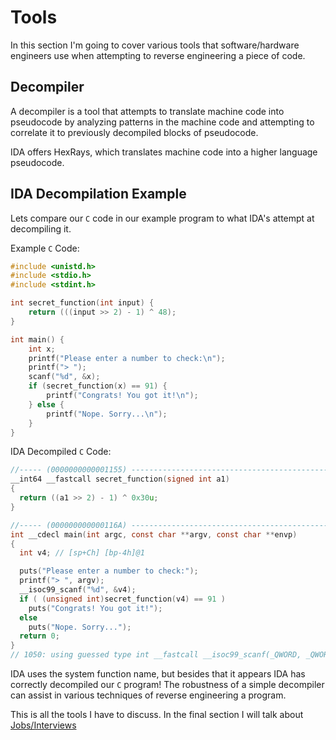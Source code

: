 # Tools
In this section I'm going to cover various tools that software/hardware engineers use when attempting to reverse engineering a piece of code.

## Decompiler 
A decompiler is a tool that attempts to translate machine code into pseudocode by analyzing patterns in the machine code and attempting to correlate it to previously decompiled blocks of pseudocode.

IDA offers HexRays, which translates machine code into a higher language pseudocode.

## IDA Decompilation Example

Lets compare our `C` code in our example program to what IDA's attempt at decompiling it.

Example `C` Code:
```c
#include <unistd.h>
#include <stdio.h>
#include <stdint.h>

int secret_function(int input) {
    return (((input >> 2) - 1) ^ 48);
}

int main() {
    int x;
    printf("Please enter a number to check:\n");
    printf("> ");
    scanf("%d", &x);
    if (secret_function(x) == 91) {
        printf("Congrats! You got it!\n");
    } else {
        printf("Nope. Sorry...\n");
    }
}
```

IDA Decompiled `C` Code:
```c
//----- (0000000000001155) ----------------------------------------------------
__int64 __fastcall secret_function(signed int a1)
{
  return ((a1 >> 2) - 1) ^ 0x30u;
}

//----- (000000000000116A) ----------------------------------------------------
int __cdecl main(int argc, const char **argv, const char **envp)
{
  int v4; // [sp+Ch] [bp-4h]@1

  puts("Please enter a number to check:");
  printf("> ", argv);
  __isoc99_scanf("%d", &v4);
  if ( (unsigned int)secret_function(v4) == 91 )
    puts("Congrats! You got it!");
  else
    puts("Nope. Sorry...");
  return 0;
}
// 1050: using guessed type int __fastcall __isoc99_scanf(_QWORD, _QWORD);
```

IDA uses the system function name, but besides that it appears IDA has correctly decompiled our `C` program! The robustness of a simple decompiler can assist in various techniques of reverse engineering a program.

This is all the tools I have to discuss. In the final section I will talk about [Jobs/Interviews](https://vigilante13.github.io/intro-to-re/jobs.html)

